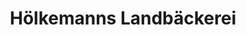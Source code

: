 ---
title: "Hölkemanns Landbäckerei"
url: /wadersloh/hoelkemanns-landbaeckerei-liesborner-strasse/
shop: Bäckerei
---